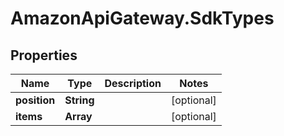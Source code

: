 # AmazonApiGateway.SdkTypes

## Properties

Name | Type | Description | Notes
------------ | ------------- | ------------- | -------------
**position** | **String** |  | [optional] 
**items** | **Array** |  | [optional] 


